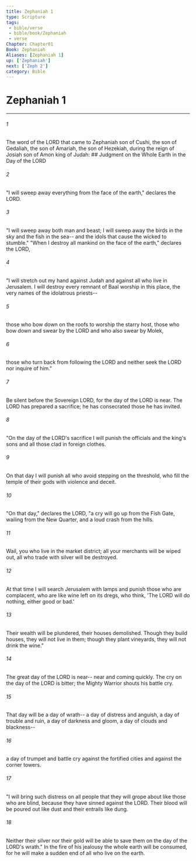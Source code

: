 ```yaml
---
title: Zephaniah 1
type: Scripture
tags:
 - bible/verse
 - bible/book/Zephaniah
 - verse
Chapter: Chapter01
Book: Zephaniah
Aliases: [Zephaniah 1]
up: ['Zephaniah']
next: ['Zeph 2']
category: Bible
---
```

# Zephaniah 1

***


###### 1 
The word of the LORD that came to Zephaniah son of Cushi, the son of Gedaliah, the son of Amariah, the son of Hezekiah, during the reign of Josiah son of Amon king of Judah: ## Judgment on the Whole Earth in the Day of the LORD 

###### 2 
"I will sweep away everything from the face of the earth," declares the LORD. 

###### 3 
"I will sweep away both man and beast; I will sweep away the birds in the sky and the fish in the sea-- and the idols that cause the wicked to stumble." "When I destroy all mankind on the face of the earth," declares the LORD, 

###### 4 
"I will stretch out my hand against Judah and against all who live in Jerusalem. I will destroy every remnant of Baal worship in this place, the very names of the idolatrous priests-- 

###### 5 
those who bow down on the roofs to worship the starry host, those who bow down and swear by the LORD and who also swear by Molek, 

###### 6 
those who turn back from following the LORD and neither seek the LORD nor inquire of him." 

###### 7 
Be silent before the Sovereign LORD, for the day of the LORD is near. The LORD has prepared a sacrifice; he has consecrated those he has invited. 

###### 8 
"On the day of the LORD's sacrifice I will punish the officials and the king's sons and all those clad in foreign clothes. 

###### 9 
On that day I will punish all who avoid stepping on the threshold, who fill the temple of their gods with violence and deceit. 

###### 10 
"On that day," declares the LORD, "a cry will go up from the Fish Gate, wailing from the New Quarter, and a loud crash from the hills. 

###### 11 
Wail, you who live in the market district; all your merchants will be wiped out, all who trade with silver will be destroyed. 

###### 12 
At that time I will search Jerusalem with lamps and punish those who are complacent, who are like wine left on its dregs, who think, 'The LORD will do nothing, either good or bad.' 

###### 13 
Their wealth will be plundered, their houses demolished. Though they build houses, they will not live in them; though they plant vineyards, they will not drink the wine." 

###### 14 
The great day of the LORD is near-- near and coming quickly. The cry on the day of the LORD is bitter; the Mighty Warrior shouts his battle cry. 

###### 15 
That day will be a day of wrath-- a day of distress and anguish, a day of trouble and ruin, a day of darkness and gloom, a day of clouds and blackness-- 

###### 16 
a day of trumpet and battle cry against the fortified cities and against the corner towers. 

###### 17 
"I will bring such distress on all people that they will grope about like those who are blind, because they have sinned against the LORD. Their blood will be poured out like dust and their entrails like dung. 

###### 18 
Neither their silver nor their gold will be able to save them on the day of the LORD's wrath." In the fire of his jealousy the whole earth will be consumed, for he will make a sudden end of all who live on the earth. 
